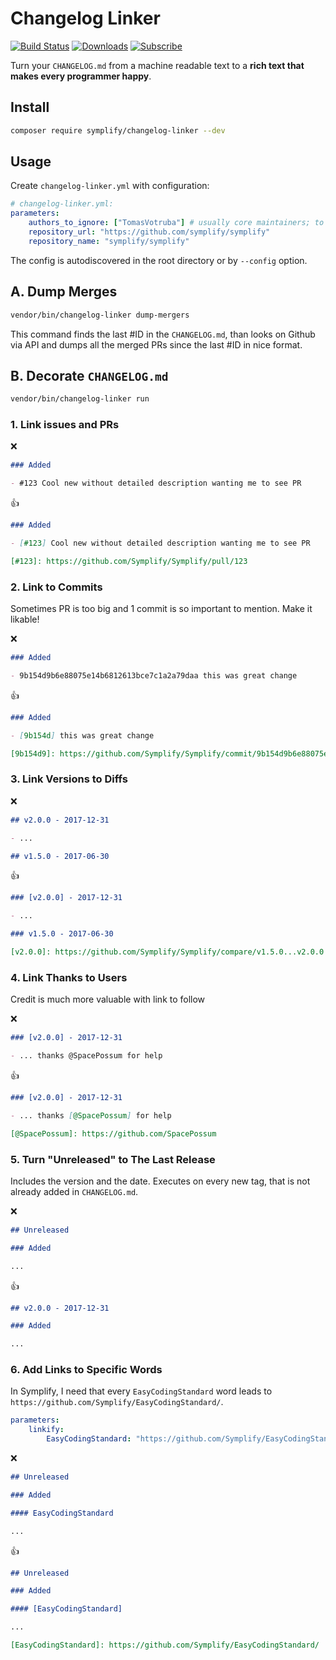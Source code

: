 # Changelog Linker

[![Build Status](https://img.shields.io/travis/Symplify/ChangelogLinker/master.svg?style=flat-square)](https://travis-ci.org/Symplify/ChangelogLinker)
[![Downloads](https://img.shields.io/packagist/dt/symplify/changelog-linker.svg?style=flat-square)](https://packagist.org/packages/symplify/changelog-linker)
[![Subscribe](https://img.shields.io/badge/subscribe-to--releases-green.svg?style=flat-square)](https://libraries.io/packagist/symplify%2Fchangelog-linker)

Turn your `CHANGELOG.md` from a machine readable text to a **rich text that makes every programmer happy**.

## Install

```bash
composer require symplify/changelog-linker --dev
```

## Usage

Create `changelog-linker.yml` with configuration:

```yaml
# changelog-linker.yml:
parameters:
    authors_to_ignore: ["TomasVotruba"] # usually core maintainers; to make external contributors more credit
    repository_url: "https://github.com/symplify/symplify"
    repository_name: "symplify/symplify"
```

The config is autodiscovered in the root directory or by `--config` option.

## A. Dump Merges

```bash
vendor/bin/changelog-linker dump-mergers
```

This command finds the last #ID in the `CHANGELOG.md`, than looks on Github via API and dumps all the merged PRs since the last #ID in nice format.

## B. Decorate `CHANGELOG.md`

```bash
vendor/bin/changelog-linker run
```

### 1. Link issues and PRs

:x:

```markdown
### Added

- #123 Cool new without detailed description wanting me to see PR
```

:+1:

```markdown
### Added

- [#123] Cool new without detailed description wanting me to see PR

[#123]: https://github.com/Symplify/Symplify/pull/123
```

### 2. Link to Commits

Sometimes PR is too big and 1 commit is so important to mention. Make it likable!

:x:

```markdown
### Added

- 9b154d9b6e88075e14b6812613bce7c1a2a79daa this was great change
```

:+1:

```markdown
### Added

- [9b154d] this was great change

[9b154d9]: https://github.com/Symplify/Symplify/commit/9b154d9b6e88075e14b6812613bce7c1a2a79daa
```

### 3. Link Versions to Diffs

:x:

```markdown
## v2.0.0 - 2017-12-31

- ...

## v1.5.0 - 2017-06-30
```

:+1:

```markdown
### [v2.0.0] - 2017-12-31

- ...

### v1.5.0 - 2017-06-30

[v2.0.0]: https://github.com/Symplify/Symplify/compare/v1.5.0...v2.0.0
```

### 4. Link Thanks to Users

Credit is much more valuable with link to follow

:x:

```markdown
### [v2.0.0] - 2017-12-31

- ... thanks @SpacePossum for help
```

:+1:

```markdown
### [v2.0.0] - 2017-12-31

- ... thanks [@SpacePossum] for help

[@SpacePossum]: https://github.com/SpacePossum
```

### 5. Turn "Unreleased" to The Last Release

Includes the version and the date. Executes on every new tag, that is not already added in `CHANGELOG.md`.

:x:

```markdown
## Unreleased

### Added

...
```

:+1:

```markdown
## v2.0.0 - 2017-12-31

### Added

...
```

### 6. Add Links to Specific Words

In Symplify, I need that every `EasyCodingStandard` word leads to `https://github.com/Symplify/EasyCodingStandard/`.

```yaml
parameters:
    linkify:
        EasyCodingStandard: "https://github.com/Symplify/EasyCodingStandard/"
```

:x:

```markdown
## Unreleased

### Added

#### EasyCodingStandard

...
```

:+1:

```markdown
## Unreleased

### Added

#### [EasyCodingStandard]

...

[EasyCodingStandard]: https://github.com/Symplify/EasyCodingStandard/
```
